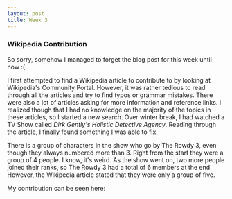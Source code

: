 ```yaml
---
layout: post
title: Week 3
---
```


### Wikipedia Contribution 

So sorry, somehow I managed to forget the blog post for this week until now :(

I first attempted to find a Wikipedia article to contribute to by looking at Wikipedia's Community Portal. However, it was rather tedious to read through all the articles and try to find typos or grammar mistakes. There were also a lot of articles asking for more information and reference links. I realized though that I had no knowledge on the majority of the topics in these articles, so I started a new search. Over winter break, I had watched a TV Show called _Dirk Gently's Holistic Detective Agency_. Reading through the article, I finally found something I was able to fix.

There is a group of characters in the show who go by The Rowdy 3, even though they always numbered more than 3. Right from the start they were a group of 4 people. I know, it's weird. As the show went on, two more people joined their ranks, so The Rowdy 3 had a total of 6 members at the end. However, the Wikipedia article stated that they were only a group of five. 

My contribution can be seen here: 
